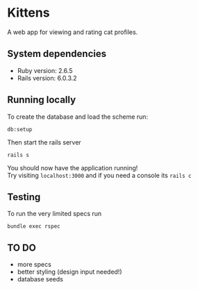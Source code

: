 # Kittens

A web app for viewing and rating cat profiles.

## System dependencies

- Ruby version: 2.6.5
- Rails version: 6.0.3.2

## Running locally

To create the database and load the scheme run:

```
db:setup
```

Then start the rails server

```
rails s
```

You should now have the application running!  
Try visiting `localhost:3000` and if you need a console its `rails c`

## Testing

To run the very limited specs run

```
bundle exec rspec
```

## TO DO

- more specs
- better styling (design input needed!)
- database seeds
